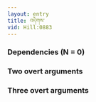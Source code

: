 ```yaml
---
layout: entry
title: འདེགས་
vid: Hill:0883
---
```

### Dependencies (N = 0)


### Two overt arguments


### Three overt arguments
